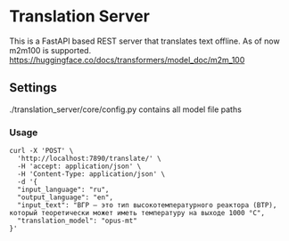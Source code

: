 # Translation Server #

This is a FastAPI based REST server that translates text offline.
As of now m2m100 is supported.
https://huggingface.co/docs/transformers/model_doc/m2m_100

## Settings ##
./translation_server/core/config.py contains all model file paths



### Usage ###
```
curl -X 'POST' \
  'http://localhost:7890/translate/' \
  -H 'accept: application/json' \
  -H 'Content-Type: application/json' \
  -d '{
  "input_language": "ru",
  "output_language": "en",
  "input_text": "ВГР — это тип высокотемпературного реактора (ВТР), который теоретически может иметь температуру на выходе 1000 °C",
  "translation_model": "opus-mt"
}'                   
```


